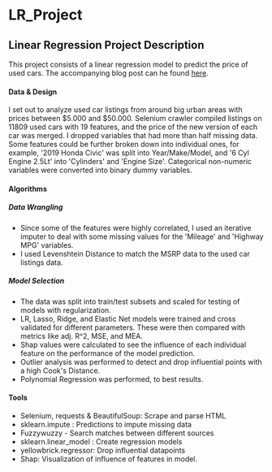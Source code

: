 # LR_Project
## Linear Regression Project Description
This project consists of a linear regression model to predict the price of used cars. The accompanying blog post can he found [here](https://medium.com/@laura.waggaman/predicting-price-of-used-cars-baaa867f9ea9?source=friends_link&sk=1f871b19fa9495751bbc4414f8e69243).

#### Data & Design
I set out to analyze used car listings from around big urban areas with prices between $5.000 and $50.000. Selenium crawler compiled listings on 11809 used cars with 19 features, and the price of the new version of each car was merged. I dropped variables that had more than half missing data. Some features could be further broken down into individual ones, for example, '2019 Honda Civic' was split into Year/Make/Model, and '6 Cyl Engine 2.5Lt' into 'Cylinders' and 'Engine Size'. Categorical non-numeric variables were converted into binary dummy variables. 

#### Algorithms
##### Data Wrangling
- Since some of the features were highly correlated, I used an iterative imputer to deal with some missing values for the 'Mileage' and 'Highway MPG' variables.
- I used Levenshtein Distance to match the MSRP data to the used car listings data.
##### Model Selection
- The data was split into train/test subsets and scaled for testing of models with regularization.
- LR, Lasso, Ridge, and Elastic Net models were trained and cross validated for different parameters. These were then compared with metrics like adj. R^2, MSE, and MEA. 
- Shap values were calculated to see the influence of each individual feature on the performance of the model prediction.
- Outlier analysis was performed to detect and drop influential points with a high Cook's Distance.
- Polynomial Regression was performed, to best results. 

#### Tools
-   Selenium, requests & BeautifulSoup: Scrape and parse HTML 
-   sklearn.impute : Predictions to impute missing data
-   Fuzzywuzzy - Search matches between different sources
-   sklearn.linear_model : Create regression models
-   yellowbrick.regressor: Drop influential datapoints 
-   Shap: Visualization of influence of features in model.
